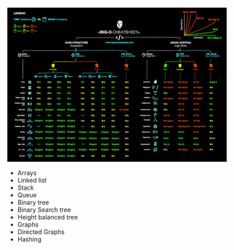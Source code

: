 ![Complexity](https://github.com/SuprimDevkota/CompetitiveProgramming/blob/master/complexity.png)

-  Arrays
-  Linked list
-  Stack
-  Queue
-  Binary tree
-  Binary Search tree
-  Height balanced tree
-  Graphs
-  Directed Graphs
-  Hashing
